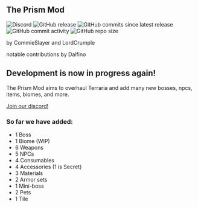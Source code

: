 ## The Prism Mod
![Discord](https://img.shields.io/discord/591522781087399937.svg)
![GitHub release](https://img.shields.io/github/release/CommieSlayer1950/prismmod.svg?label=latest%20version)
![GitHub commits since latest release](https://img.shields.io/github/commits-since/CommieSlayer1950/prismmod/latest/test-branch?color=green)
![GitHub commit activity](https://img.shields.io/github/commit-activity/w/CommieSlayer1950/prismmod?color=green)
![GitHub repo size](https://img.shields.io/github/repo-size/CommieSlayer/prismmod)

by CommieSlayer and LordCrumple

notable contributions by Dalfino

## Development is now in progress again!


The Prism Mod aims to overhaul Terraria and add many new bosses, npcs, items, biomes, and more.

[Join our discord!](https://discord.gg/wHCmEDU)

### So far we have added:

* 1 Boss
* 1 Biome (WIP)
* 6 Weapons
* 5 NPCs
* 4 Consumables
* 4 Accessories (1 is Secret)
* 3 Materials
* 2 Armor sets
* 1 Mini-boss
* 2 Pets
* 1 Tile


